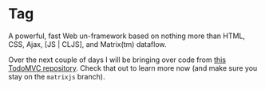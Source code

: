 # Tag
A powerful, fast Web un-framework based on nothing more than HTML, CSS, Ajax, [JS | CLJS], and Matrix(tm) dataflow.

Over the next couple of days I will be bringing over code from [this TodoMVC repository](https://github.com/kennytilton/todoFRP/tree/matrixjs/todo/MatrixCLJS). Check that out to learn more now (and make sure you stay on the `matrixjs` branch).
